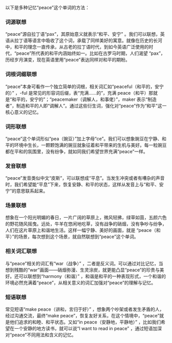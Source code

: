 以下是多种记忆“peace”这个单词的方法：

### 词源联想
“peace”源自拉丁语“pax”，其原始意义就表示“和平、安宁” 。我们可以联想，英语从拉丁语等语言中吸收了这个词，承载了同样美好的寓意。就像在历史的长河中，和平的理念一直传承，从古老的拉丁语时代，到如今英语广泛使用的时代，“peace”所代表的和平内涵始终如一。比如在古罗马时期，人们渴望 “pax”，历经岁月演变，现在英语里用“peace”表达同样对和平的期盼。

### 词根词缀联想
“peace”本身可看作一个独立简单的词根，相关词汇如“peaceful（和平的，安宁的）” ，-ful 是常见的形容词后缀，表“充满……的”，充满 peace（和平）那就是“和平的，安宁的”；“peacemaker（调解人，和事佬）”，maker 表示“制造者”，制造和平的人即“调解人”。通过这些衍生词，强化对“peace”作为“和平”这一核心意义的记忆。

### 词形联想
“peace”这个单词形似“pea（豌豆）”加上字母“ce”。我们可以想象豌豆在宁静、和平的环境中生长，一颗颗饱满的豌豆就象征着和平带来的生机与美好。每一粒豌豆都在平和的氛围里，没有纷争，就如同我们希望世界充满“peace”一样。

### 发音联想
“peace”发音类似中文“皮斯”，可以联想成“平息”。当发生冲突或者有嘈杂的声音时，我们希望能“平息”下来，恢复安静、和平的状态，这样从发音上与“和平、安宁”的意思联系起来。

### 场景联想
想象在一个阳光明媚的春日，一片广阔的草原上，微风轻拂，绿草如茵，五颜六色的野花随风摇曳。远处，牛羊在悠闲地吃草，没有战争的硝烟，没有争吵与纷争，人们在这片草原上和谐地生活。这样一幅宁静、美好的画面，就是 “peace（和平）”的场景，每次想到这个场景，就自然联想到“peace”这个单词。

### 相关词汇联想
与“peace”相关的词汇有“war（战争）” ，二者是反义词。可以通过对比记忆，当想到残酷的“war”画面——硝烟弥漫、生灵涂炭，就更能凸显“peace”的珍贵与美好。还可以联想到“harmony（和谐）” ，和谐是和平的一种表现形式，一个和谐的环境必然充满着“peace”，从相关意义的词汇加强对“peace”的理解与记忆。

### 短语联想
常见短语“make peace（讲和，言归于好）” ，想象两个吵架或者发生矛盾的人，经过沟通交流，最终“make peace”，恢复友好关系，在这个情境中，“peace”就是他们追求的和睦、和平状态。又如“in peace（安静地，平静地）” ，比如我们希望在一个安静的地方读书，就可以说“I want to read in peace” ，通过短语加深对“peace”不同用法和含义的记忆。 